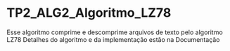 # TP2_ALG2_Algoritmo_LZ78
Esse algoritmo comprime e descomprime arquivos de texto pelo algoritmo LZ78
Detalhes do algoritmo e da implementação estão na Documentação 
